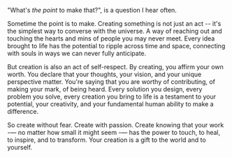 "What's *the point* to make that?", is a question I hear often.

Sometime the point is to make. Creating something is not just an act -- it's the simplest way to converse with the universe. A way of reaching out and touching the hearts and mins of people you may never meet. Every idea brought to life has the potential to ripple across time and space, connecting with souls in ways we can never fully anticipate.

But creation is also an act of self-respect. By creating, you affirm your own worth. You declare that your thoughts, your vision, and your unique perspective matter. You're saying that you are worthy of contributing, of making your mark, of being heard. Every solution you design, every problem you solve, every creation you bring to life is a testament to your potential, your creativity, and your fundamental human ability to make a difference.

So create without fear. Create with passion. Create knowing that your work -— no matter how small it might seem -— has the power to touch, to heal, to inspire, and to transform. Your creation is a gift to the world and to yourself.
